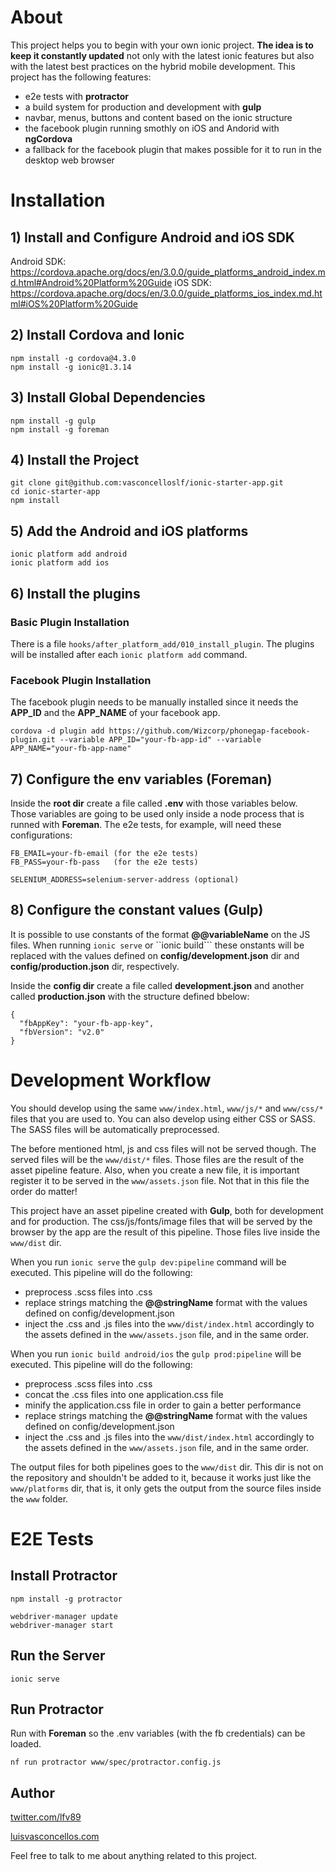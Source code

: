 # About #

This project helps you to begin with your own ionic project. **The idea is to keep it constantly updated** not only with the latest ionic features but also with the latest best practices on the hybrid mobile development. This project has the following features:

* e2e tests with **protractor**
* a build system for production and development with **gulp**
* navbar, menus, buttons and content based on the ionic structure
* the facebook plugin running smothly on iOS and Andorid with **ngCordova**
* a fallback for the facebook plugin that makes possible for it to run in the desktop web browser

# Installation #

## 1) Install and Configure Android and iOS SDK ##

Android SDK: https://cordova.apache.org/docs/en/3.0.0/guide_platforms_android_index.md.html#Android%20Platform%20Guide
iOS SDK: https://cordova.apache.org/docs/en/3.0.0/guide_platforms_ios_index.md.html#iOS%20Platform%20Guide


## 2) Install Cordova and Ionic ##

```
npm install -g cordova@4.3.0
npm install -g ionic@1.3.14
```

## 3) Install Global Dependencies ##

```
npm install -g gulp
npm install -g foreman
```

## 4) Install the Project ###

```
git clone git@github.com:vasconcelloslf/ionic-starter-app.git
cd ionic-starter-app
npm install
```

## 5) Add the Android and iOS platforms ##

```
ionic platform add android
ionic platform add ios
```

## 6) Install the plugins ##

### Basic Plugin Installation ###

There is a file ```hooks/after_platform_add/010_install_plugin```. The plugins will be installed after each ```ionic platform add``` command.

### Facebook Plugin Installation ###

The facebook plugin needs to be manually installed since it needs the **APP_ID** and the **APP_NAME** of your facebook app.

```
cordova -d plugin add https://github.com/Wizcorp/phonegap-facebook-plugin.git --variable APP_ID="your-fb-app-id" --variable APP_NAME="your-fb-app-name"
```

## 7) Configure the env variables (Foreman) ##

Inside the **root dir** create a file called **.env** with those variables below. Those variables are going to be used only inside a node process that is runned with **Foreman**. The e2e tests, for example, will need these configurations:

```
FB_EMAIL=your-fb-email (for the e2e tests)
FB_PASS=your-fb-pass   (for the e2e tests)

SELENIUM_ADDRESS=selenium-server-address (optional)
```

## 8) Configure the constant values (Gulp) ##

It is possible to use constants of the format **@@variableName** on the JS files. When running ```ionic serve``` or ``ionic build``` these onstants will be replaced with the values defined on **config/development.json** dir and **config/production.json** dir, respectively.

Inside the **config dir** create a file called **development.json** and another called **production.json** with the structure defined bbelow:

```
{
  "fbAppKey": "your-fb-app-key",
  "fbVersion": "v2.0"
}
```

# Development Workflow #

You should develop using the same ```www/index.html```, ```www/js/*``` and ```www/css/*``` files that you are used to. You can also develop using either CSS or SASS. The SASS files will be automatically preprocessed.

The before mentioned html, js and css files will not be served though. The served files will be the ```www/dist/*``` files. Those files are the result of the asset pipeline feature. Also, when you create a new file, it is important register it to be served in the ```www/assets.json``` file. Not that in this file the order do matter!

This project have an asset pipeline created with **Gulp**, both for development and for production. The css/js/fonts/image files that will be served by the browser by the app are the result of this pipeline. Those files live inside the ```www/dist``` dir.

When you run ```ionic serve``` the ```gulp dev:pipeline``` command will be executed. This pipeline will do the following:

- preprocess .scss files into .css
- replace strings matching the **@@stringName** format with the values defined on config/development.json
- inject the .css and .js files into the ```www/dist/index.html``` accordingly to the assets defined in the ```www/assets.json``` file, and in the same order.

When you run ```ionic build android/ios``` the ```gulp prod:pipeline``` will be executed. This pipeline will do the following:

- preprocess .scss files into .css
- concat the .css files into one application.css file
- minify the application.css file in order to gain a better performance
- replace strings matching the **@@stringName** format with the values defined on config/development.json
- inject the .css and .js files into the ```www/dist/index.html``` accordingly to the assets defined in the ```www/assets.json``` file, and in the same order.

The output files for both pipelines goes to the ```www/dist``` dir. This dir is not on the repository and shouldn't be added to it, because it works just like the ```www/platforms``` dir, that is, it only gets the output from the source files inside the ```www``` folder.

# E2E Tests #

## Install Protractor ##

```
npm install -g protractor

webdriver-manager update
webdriver-manager start
```

## Run the Server ##

```
ionic serve
```

## Run Protractor ##

Run with **Foreman** so the .env variables (with the fb credentials) can be loaded.

```
nf run protractor www/spec/protractor.config.js
```

## Author

[twitter.com/lfv89](http://twitter.com/lfv89)

[luisvasconcellos.com](http://www.luisvasconcellos.com)

Feel free to talk to me about anything related to this project.
